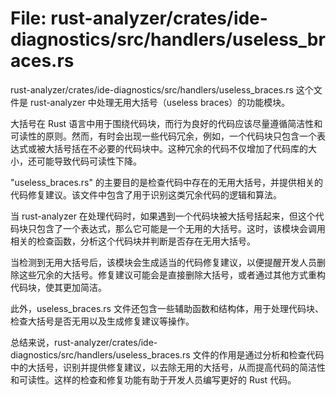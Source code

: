 # File: rust-analyzer/crates/ide-diagnostics/src/handlers/useless_braces.rs

rust-analyzer/crates/ide-diagnostics/src/handlers/useless_braces.rs 这个文件是 rust-analyzer 中处理无用大括号（useless braces）的功能模块。

大括号在 Rust 语言中用于围绕代码块，而行为良好的代码应该尽量遵循简洁性和可读性的原则。然而，有时会出现一些代码冗余，例如，一个代码块只包含一个表达式或被大括号括在不必要的代码块中。这种冗余的代码不仅增加了代码库的大小，还可能导致代码可读性下降。

"useless_braces.rs" 的主要目的是检查代码中存在的无用大括号，并提供相关的代码修复建议。该文件中包含了用于识别这类冗余代码的逻辑和算法。

当 rust-analyzer 在处理代码时，如果遇到一个代码块被大括号括起来，但这个代码块只包含了一个表达式，那么它可能是一个无用的大括号。这时，该模块会调用相关的检查函数，分析这个代码块并判断是否存在无用大括号。

当检测到无用大括号后，该模块会生成适当的代码修复建议，以便提醒开发人员删除这些冗余的大括号。修复建议可能会是直接删除大括号，或者通过其他方式重构代码块，使其更加简洁。

此外，useless_braces.rs 文件还包含一些辅助函数和结构体，用于处理代码块、检查大括号是否无用以及生成修复建议等操作。

总结来说，rust-analyzer/crates/ide-diagnostics/src/handlers/useless_braces.rs 文件的作用是通过分析和检查代码中的大括号，识别并提供修复建议，以去除无用的大括号，从而提高代码的简洁性和可读性。这样的检查和修复功能有助于开发人员编写更好的 Rust 代码。

